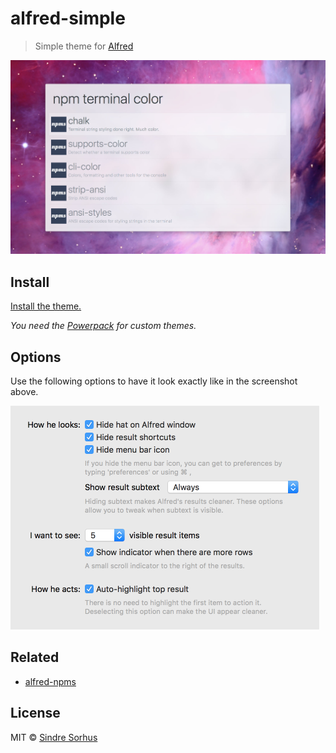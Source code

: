 # alfred-simple

> Simple theme for [Alfred](https://www.alfredapp.com)

<img src="screenshot.jpg" width="823">


## Install

[Install the theme.](https://www.alfredapp.com/extras/theme/r0xYNeBQ1P/)

*You need the [Powerpack](https://www.alfredapp.com/powerpack/) for custom themes.*


## Options

Use the following options to have it look exactly like in the screenshot above.

<img src="screenshot-options.png" width="494">


## Related

- [alfred-npms](https://github.com/sindresorhus/alfred-npms)


## License

MIT © [Sindre Sorhus](https://sindresorhus.com)
